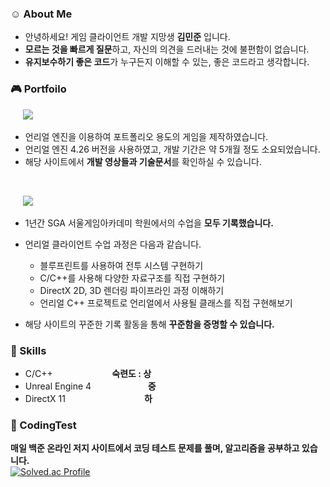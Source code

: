 ### :relaxed: About Me
- 안녕하세요! 게임 클라이언트 개발 지망생 **김민준** 입니다.
- **모르는 것을 빠르게 질문**하고, 자신의 의견을 드러내는 것에 불편함이 없습니다.
- **유지보수하기 좋은 코드**가 누구든지 이해할 수 있는, 좋은 코드라고 생각합니다.

### :video_game: Portfoilo
&nbsp;&nbsp;&nbsp;&nbsp; <a href="https://jooonkim.com/" target="_blank"><img src="https://img.shields.io/badge/언리얼 포트폴리오-808080?style=for-the-badge&logo=unrealengine&logoColor=white"/></a>
     
+ 언리얼 엔진을 이용하여 포트폴리오 용도의 게임을 제작하였습니다.
+ 언리얼 엔진 4.26 버전을 사용하였고, 개발 기간은 약 5개월 정도 소요되었습니다.
+ 해당 사이트에서 **개발 영상들과 기술문서**를 확인하실 수 있습니다.
<br/>

&nbsp;&nbsp;&nbsp;&nbsp; <a href="https://jooooon.notion.site/1a6945db289f43bf8ff18b0e869fad6d" target="_blank"><img src="https://img.shields.io/badge/공부기록-808080?style=for-the-badge&logo=notion&logoColor=white"/></a>

+ 1년간 SGA 서울게임아카데미 학원에서의 수업을 **모두 기록했습니다.**
+ 언리얼 클라이언트 수업 과정은 다음과 같습니다.
     + 블루프린트를 사용하여 전투 시스템 구현하기
     + C/C++를 사용해 다양한 자료구조를 직접 구현하기
     + DirectX 2D, 3D 렌더링 파이프라인 과정 이해하기
     + 언리얼 C++ 프로젝트로 언리얼에서 사용될 클래스를 직접 구현해보기 

+ 해당 사이트의 꾸준한 기록 활동을 통해 **꾸준함을 증명할 수 있습니다.**

### :stars: Skills
- C/C++ &nbsp;&nbsp;&nbsp;&nbsp;&nbsp;&nbsp;&nbsp;&nbsp;&nbsp;&nbsp;&nbsp;&nbsp;&nbsp;&nbsp;&nbsp;&nbsp;&nbsp;&nbsp;&nbsp;&nbsp;&nbsp;&nbsp;&nbsp;**숙련도 : 상**
- Unreal Engine 4 &nbsp;&nbsp;&nbsp;&nbsp;&nbsp;&nbsp;&nbsp;&nbsp;&nbsp;&nbsp;&nbsp;&nbsp;&nbsp;&nbsp;&nbsp;&nbsp;&nbsp;&nbsp;&nbsp;&nbsp;&nbsp;&nbsp;**중**
- DirectX 11 &nbsp;&nbsp;&nbsp;&nbsp;&nbsp;&nbsp;&nbsp;&nbsp;&nbsp;&nbsp;&nbsp;&nbsp;&nbsp;&nbsp;&nbsp;&nbsp;&nbsp;&nbsp;&nbsp;&nbsp;&nbsp;&nbsp;&nbsp;&nbsp;&nbsp;&nbsp;&nbsp;&nbsp;&nbsp;&nbsp;&nbsp;**하**


### :muscle: CodingTest
**매일 백준 온라인 저지 사이트에서 코딩 테스트 문제를 풀며, 알고리즘을 공부하고 있습니다.** <br>
[![Solved.ac Profile](http://mazassumnida.wtf/api/generate_badge?boj=kmj73203)](https://solved.ac/kmj73203)
